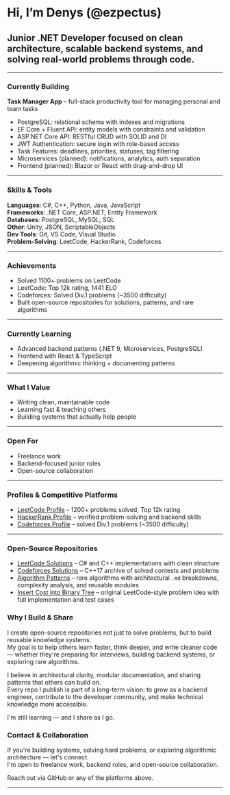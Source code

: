 # Hi, I’m Denys (@ezpectus)  
## Junior .NET Developer focused on clean architecture, scalable backend systems, and solving real-world problems through code.

---

### Currently Building

**Task Manager App** – full-stack productivity tool for managing personal and team tasks  
- PostgreSQL: relational schema with indexes and migrations  
- EF Core + Fluent API: entity models with constraints and validation  
- ASP.NET Core API: RESTful CRUD with SOLID and DI  
- JWT Authentication: secure login with role-based access  
- Task Features: deadlines, priorities, statuses, tag filtering  
- Microservices (planned): notifications, analytics, auth separation  
- Frontend (planned): Blazor or React with drag-and-drop UI

---

### Skills & Tools

**Languages**: C#, C++, Python, Java, JavaScript  
**Frameworks**: .NET Core, ASP.NET, Entity Framework  
**Databases**: PostgreSQL, MySQL, SQL  
**Other**: Unity, JSON, ScriptableObjects  
**Dev Tools**: Git, VS Code, Visual Studio  
**Problem-Solving**: LeetCode, HackerRank, Codeforces

---

### Achievements

- Solved 1100+ problems on LeetCode  
- LeetCode: Top 12k rating, 1441 ELO  
- Codeforces: Solved Div.1 problems (~3500 difficulty)  
- Built open-source repositories for solutions, patterns, and rare algorithms

---

### Currently Learning

- Advanced backend patterns (.NET 9, Microservices, PostgreSQL)  
- Frontend with React & TypeScript  
- Deepening algorithmic thinking + documenting patterns

---

### What I Value

- Writing clean, maintainable code  
- Learning fast & teaching others  
- Building systems that actually help people

---

### Open For

- Freelance work  
- Backend-focused junior roles  
- Open-source collaboration

---
### Profiles & Competitive Platforms

- [LeetCode Profile](https://leetcode.com/u/ezpectus) – 1200+ problems solved, Top 12k rating  
- [HackerRank Profile](https://www.hackerrank.com/profile/stepanenko_den21) – verified problem-solving and backend skills  
- [Codeforces Profile](https://codeforces.com/profile/ezpectus) – solved Div.1 problems (~3500 difficulty)

---

### Open-Source Repositories

- [LeetCode Solutions](https://github.com/ezpectus/LeetCode-solutions/tree/main) – C# and C++ implementations with clean structure  
- [Codeforces Solutions](https://github.com/ezpectus/CodeForces-Solutions_C-17/tree/main) – C++17 archive of solved contests and problems  
- [Algorithm Patterns](https://github.com/ezpectus/Algorithm-patterns/tree/main) – rare algorithms with architectural `.md` breakdowns, complexity analysis, and reusable modules  
- [Insert Cost into Binary Tree](https://github.com/ezpectus/Insert-Cost-into-Binary-Tree) – original LeetCode-style problem idea with full implementation and test cases


### Why I Build & Share

I create open-source repositories not just to solve problems, but to build reusable knowledge systems.  
My goal is to help others learn faster, think deeper, and write cleaner code — whether they're preparing for interviews, building backend systems, or exploring rare algorithms.

I believe in architectural clarity, modular documentation, and sharing patterns that others can build on.  
Every repo I publish is part of a long-term vision: to grow as a backend engineer, contribute to the developer community, and make technical knowledge more accessible.

I'm still learning — and I share as I go.



### Contact & Collaboration

If you're building systems, solving hard problems, or exploring algorithmic architecture — let's connect.  
I'm open to freelance work, backend roles, and open-source collaboration.

Reach out via GitHub or any of the platforms above.

---
